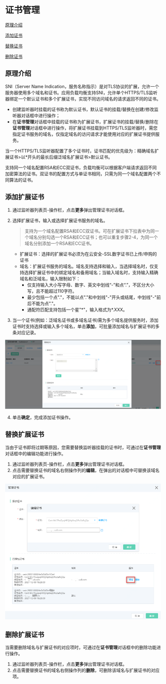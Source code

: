 # 证书管理

[原理介绍](certificates-management#user-content-1)

[添加证书](certificates-management#user-content-2)

[替换证书](certificates-management#user-content-3)

[删除证书](certificates-management#user-content-4)

## 原理介绍
<div id="user-content-1"></div>

SNI（Server Name Indication，服务名称指示）是对TLS协议的扩展，允许一个服务器使用多个域名和证书。应用负载均衡支持SNI，允许单个HTTPS/TLS监听器绑定一个默认证书和多个扩展证书，实现不同访问域名的请求返回不同的证书。

- 创建监听器时挂载的证书称为默认证书，默认证书的挂载/替换在创建/修改监听器对话框中进行操作；
- 在**证书管理**对话框中挂载的证书称为扩展证书，扩展证书的挂载/替换/删除在**证书管理**对话框中进行操作，将扩展证书挂载到HTTPS/TLS监听器时，需您指定证书服务的域名，仅指定域名的访问请求才能使用对应的扩展证书提供服务。

当一个HTTPS/TLS监听器配置了多个证书时，证书匹配的优先级为：精确域名扩展证书>以\*开头的最长后缀泛域名扩展证书>默认证书。

支持同一个域名配置RSA和ECC双证书，负载均衡可以根据客户端请求返回不同加密算法的证书。双证书的配置方式与单证书相同，只需为同一个域名配置两个不同算法的证书。

## 添加扩展证书
<div id="user-content-2"></div>

1. 通过监听器列表页-操作栏，点击**更多**弹出管理证书对话框。
   
3. 选择扩展证书，输入或选择扩展证书服务的域名。
    
    > 支持为一个域名配置RSA和ECC双证书。可在扩展证书下拉表中为同一个域名分别勾选一个RSA和ECC证书；也可以重复步骤2-4，为同一个域名分别添加一个RSA和ECC证书。
    
    - 扩展证书：选择的扩展证书必须为在云安全-SSL数字证书已上传/申购的证书
    - 域名：扩展证书服务的域名。域名支持选择和输入，当选择域名时，仅支持选择扩展证书中的绑定域名和备用域名；当输入域名时，支持输入精确域名和泛域名，输入限制如下：
      - 仅支持输入大小写字母、数字、英文中划线“-”和点“.”，不区分大小写，且不能超过110字符。
      - 最少包括一个点"."，不能以点"."和中划线"-"开头或结尾，中划线"-"前后不能为点"."。
      - 通配符匹配支持包括一个星"*"，输入格式为\*.XXX。
4. 当一个证书(例如：泛域名证书或多域名证书)需为多个域名提供服务时，添加证书时支持选择或输入多个域名，单击**添加**，可批量添加域名与扩展证书的多条对应记录。

![ALB证书](../../../../image/Networking/ALB/ALB-cert1.png)

4. 单击**确定**，完成添加证书操作。

## 替换扩展证书
<div id="user-content-3"></div>

当由于证书即将过期等原因，您需要替换监听器挂载的证书时，可通过在**证书管理**对话框中的编辑功能进行操作。
1. 通过监听器列表页-操作栏，点击**更多**弹出管理证书对话框。
2. 点击需要替换证书的域名右侧操作列的**编辑**，在弹出的对话框中可替换该域名对应的扩展证书。

![ALB证书](../../../../image/Networking/ALB/ALB-cert2.png)

## 删除扩展证书
<div id="user-content-4"></div>

当需要删除域名与扩展证书的对应项时，可通过在**证书管理**对话框中的删除功能进行操作。
1. 通过监听器列表页-操作栏，点击**更多**弹出管理证书对话框。
2. 点击需要替换证书的域名右侧操作列的**删除**，可删除该域名与扩展证书的对应项。
